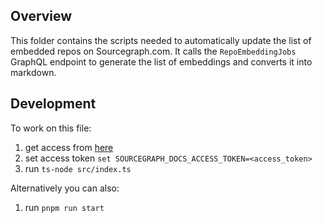 ## Overview

This folder contains the scripts needed to automatically update the list of embedded repos on Sourcegraph.com. It calls the `RepoEmbeddingJobs` GraphQL endpoint to generate the list of embeddings and converts it into markdown.

## Development

To work on this file:

1. get access from [here](https://start.1password.com/open/i?a=HEDEDSLHPBFGRBTKAKJWE23XX4&v=dnrhbauihkhjs5ag6vszsme45a&i=za6swt25wax766z6pe7wpczxxe&h=team-sourcegraph.1password.com)
2. set access token `set SOURCEGRAPH_DOCS_ACCESS_TOKEN=<access_token>`
3. run `ts-node src/index.ts`

Alternatively you can also:

1. run `pnpm run start`
